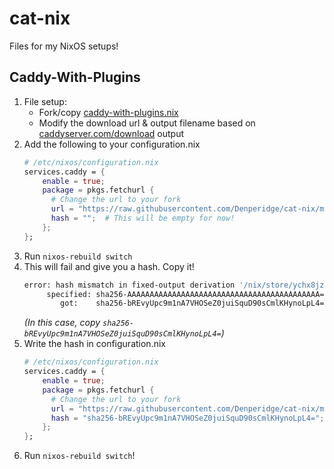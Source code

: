 # cat-nix
Files for my NixOS setups!

## Caddy-With-Plugins
1. File setup:
    - Fork/copy [caddy-with-plugins.nix](caddy-with-plugins.nix)
    - Modify the download url & output filename based on 
   [caddyserver.com/download](https://caddyserver.com/download) output
2. Add the following to your configuration.nix
    ```nix
    # /etc/nixos/configuration.nix
    services.caddy = {
        enable = true;
        package = pkgs.fetchurl {
          # Change the url to your fork
          url = "https://raw.githubusercontent.com/Denperidge/cat-nix/main/caddy-with-plugins.nix";
          hash = "";  # This will be empty for now!
        };
    };
    ```
3. Run `nixos-rebuild switch`
4. This will fail and give you a hash. Copy it!
    ```bash
    error: hash mismatch in fixed-output derivation '/nix/store/ychx8jz5ba1djj6k844c65940aswzgzz-default.nix.drv':
         specified: sha256-AAAAAAAAAAAAAAAAAAAAAAAAAAAAAAAAAAAAAAAAAAA=
            got:    sha256-bREvyUpc9m1nA7VHOSeZ0juiSquD90sCmlKHynoLpL4=
    ```
    *(In this case, copy `sha256-bREvyUpc9m1nA7VHOSeZ0juiSquD90sCmlKHynoLpL4=`)*
5. Write the hash in configuration.nix
    ```nix
    # /etc/nixos/configuration.nix
    services.caddy = {
        enable = true;
        package = pkgs.fetchurl {
          # Change the url to your fork
          url = "https://raw.githubusercontent.com/Denperidge/cat-nix/main/caddy-with-plugins.nix";
          hash = "sha256-bREvyUpc9m1nA7VHOSeZ0juiSquD90sCmlKHynoLpL4=";
        };
    };
    ```
6. Run `nixos-rebuild switch`!
